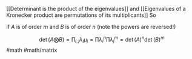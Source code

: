 
[[Determinant is the product of the eigenvalues]] and [[Eigenvalues of a Kronecker product are permutations of its multiplicants]] So

if $A$ is of order $m$ and $B$ is of order $n$ (note the powers are reversed!)

$$
\det(A\bigotimes B) = \prod_{i,j}\lambda_i \mu_j = \prod \lambda_i^n \prod \lambda_j^m = \det(A)^n \det(B)^m
$$
#math #math/matrix 